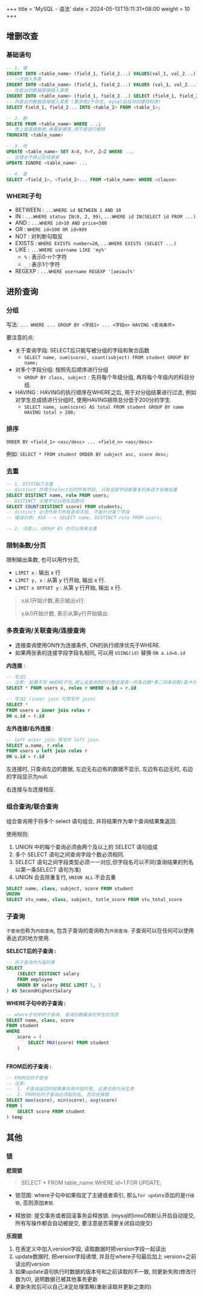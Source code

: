 +++
title = 'MySQL - 语法'
date = 2024-05-13T15:11:31+08:00
weight = 10
+++



## 增删改查

### 基础语句

``` sql
-- 1. 增
INSERT INTO <table_name> (field_1, field_2...) VALUES(val_1, val_2...);
-- 一次插入多条
INSERT INTO <table_name> (field_1, field_2...) VALUES (val_1, val_2...), (val_1, val_2...);
-- 将查出的数据直接插入某表
INSERT INTO <table_name> (field_1, field_2...) SELECT (field_1, field_2...) FROM ...;
-- 将查出的数据直接插入某表 (要求表2不存在, mysql会自动创建目标表)
SELECT field_1, field_2... INTO <table_2> FROM <table_1>;

-- 2. 删
DELETE FROM <table_name> WHERE ...;
-- 质上是直接删表,再重新建表,而不是逐行删除
TRUNCATE <table_name>

-- 3. 改
UPDATE <table_name> SET X=X, Y=Y, Z=Z WHERE ...
-- 出错也不停止后续更新
UPDATE IGNORE <table_name> ...

-- 4. 查
SELECT <field_1>, <field_2>... FROM <table_name> WHERE <clause>
```

### WHERE子句

* BETWEEN : `...WHERE id BETWEEN 1 AND 10`
* IN : `...WHERE status IN(0, 2, 99)`, `...WHERE id IN(SELECT id FROM ...)`
* AND : `...WHERE id>10 AND price<500`
* OR : `WHERE id<100 OR id>999`
* NOT : 对判断句取反
* EXISTS : `WHERE EXISTS number=20`, `...WHERE EXISTS (SELECT ...)`
* LIKE : `...WHERE username LIKE 'my%'`
  * `%` : 表示0-n个字符
  * `_` : 表示1个字符
* REGEXP : `...WHERE username REGEXP '[aeiou]%'`



## 进阶查询



### 分组

写法: `... WHERE ... GROUP BY <字段1> ... <字段n> HAVING <查询条件>`

要注意的点:

* 关于查询字段: SELECT后只能写被分组的字段和聚合函数
  * `SELECT name, sum(score), count(subject) FROM student GROUP BY name; `
* 对多个字段分组: 按照先后顺序进行分组
  * `GROUP BY class, subject` : 先将每个年级分组, 再将每个年级内的科目分组.
* HAVING : HAVING的执行顺序在WHERE之后, 用于对分组结果进行过滤, 例如对学生总成绩进行分组时, 使用HAVING排除总分低于200分的学生.
  * `SELECT name, sum(score) AS total FROM student GROUP BY name HAVING total > 200;  `

### 排序

`ORDER BY <field_1> <asc/desc> ... <field_n> <asc/desc>`

例如: `SELECT * FROM student ORDER BY subject asc, score desc; `

### 去重

``` sql
-- 1. DISTINCT去重
-- distinct 作用于select后的所有字段, 只有全部字段都重复的条目才会被去重
SELECT DISTINCT name, role FROM users;
-- DISTINCT 关键字可以用在函数内
SELECT COUNT(DISTINCT score) FROM students;
-- distinct 必须作用于所有查询字段, 不能针对某个字段
-- 错误示例: XXX --> SELECT name, DISTINCT role FROM users;

-- 2. 注意⚠️: GROUP BY 也可以用来去重
```



### 限制条数/分页

限制输出条数, 也可以用作分页, 

* `LIMIT x` : 输出 x 行
* `LIMIT y, x` : 从第 y 行开始, 输出 x 行.
* `LIMIT x OFFSET y` : 从第 y 行开始, 输出 x 行.

> x从1开始计数,表示输出x行.
>
>  y从0开始计数, 表示从第y行开始输出.



### 多表查询/关联查询/连接查询

* 连接查询使用ON作为连接条件, ON的执行顺序优先于WHERE.
* 如果两张表的连接字段字段名相同, 可以用 `USING(id)` 替换 `ON a.id=b.id`

**内连接** : 

``` sql
-- 写法1
-- 注意: 如果不写 WHERE子句,那么会查询到的行数会是表一的条目数*表二的条目数(笛卡尔积).
SELECT * FROM users u, roles r WHERE u.id = r.id

-- 写法2 (inner join 可简写作 join)
SELECT * 
FROM users u inner join roles r
ON u.id = r.id
```



**左外连接/右外连接** : 

``` sql
-- left outer join 简写作 left join.
SELECT u.name, r.role
FROM users u left join roles r
ON u.id = r.id
```

左连接时, 只查询左边的数据, 左边无右边有的数据不显示, 左边有右边无时, 右边的字段显示为null.

右连接与左连接相反.



### 组合查询/联合查询

组合查询用于将多个 select 语句组合, 并将结果作为单个查询结果集返回.

使用规则:

1. UNION 中的每个查询必须由两个及以上的 SELECT 语句组成
2. 多个 SELECT 语句之间查询字段个数必须相同.
3. SELECT 语句之间字段类型必须一一对应,但字段名可以不同(查询结果的列名 以第一条SELECT 语句为准)
4. UNION 会去除重复行, `UNION ALL` 不会去重

``` sql
SELECT name, class, subject, score FROM student
UNION
SELECT stu_name, class, subject, totle_score FROM stu_total_score
```



### 子查询

`子查询`也称为`内部查询`, 包含子查询的查询称为`外部查询`. 子查询可以在任何可以使用表达式的地方使用.

**SELECT后的子查询 :**

``` sql
-- 将子查询作为临时表
SELECT 
    (SELECT DISTINCT salary 
    FROM employee 
    ORDER BY salary DESC LIMIT 1, 1
) AS SecondHighestSalary
```



**WHERE子句中的子查询 :**

``` sql
-- where子句中的子查询, 查询分数最高的学生的信息
SELECT name, class, score
FROM student
WHERE
	score = (
        SELECT MAX(score) FROM student
    )
	
```

**FROM后的子查询 :**

``` sql
-- FROM后的子查询
-- 注意: 
-- 	1. 子查询返回的结果集将用作临时表, 此表也称为派生表
-- 	2. FROM后的子查询必须起别名, 否则会报错
SELECT max(score), min(score), avg(score)
FROM (
	SELECT score FROM student
) temp
```



## 其他

### 锁

**悲观锁**

> SELECT * FROM table_name WHERE id=1 FOR UPDATE;

* 锁范围: where子句中如果指定了主键或者索引, 那么`for update`添加的是`行级锁`, 否则添加`表锁`.

* 释放锁: 提交事务或者回滚事务会释放锁. (mysql的innoDB默认开启自动提交, 所有写操作都会自动被提交, 要注意是否需要关闭自动提交)

**乐观锁**

1. 在表定义中加入version字段, 读取数据时把version字段一起读出
2. update数据时, 把version字段递增, 并且在where子句最后加上 version=之前读出的version
3. 如果update语句执行时数据的版本号和之前读取的不一致, 则更新失败(修改行数为0), 说明数据已被其他事务更新
4. 更新失败后可以自己决定处理策略(重新读取并更新之类的)
